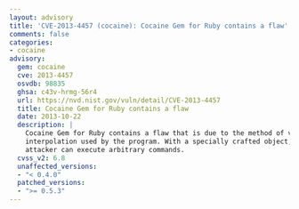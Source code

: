 ```yaml
---
layout: advisory
title: 'CVE-2013-4457 (cocaine): Cocaine Gem for Ruby contains a flaw'
comments: false
categories:
- cocaine
advisory:
  gem: cocaine
  cve: 2013-4457
  osvdb: 98835
  ghsa: c43v-hrmg-56r4
  url: https://nvd.nist.gov/vuln/detail/CVE-2013-4457
  title: Cocaine Gem for Ruby contains a flaw
  date: 2013-10-22
  description: |
    Cocaine Gem for Ruby contains a flaw that is due to the method of variable
    interpolation used by the program. With a specially crafted object, a context-dependent
    attacker can execute arbitrary commands.
  cvss_v2: 6.8
  unaffected_versions:
  - "< 0.4.0"
  patched_versions:
  - ">= 0.5.3"
---
```

